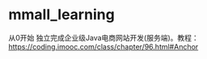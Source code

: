 # mmall_learning
从0开始 独立完成企业级Java电商网站开发(服务端)。教程：https://coding.imooc.com/class/chapter/96.html#Anchor
